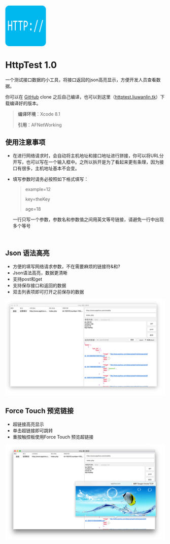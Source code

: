 ![httptest](AppIcon128x128.png)

# HttpTest  1.0

一个测试接口数据的小工具，将接口返回的json高亮显示，方便开发人员查看数据。

你可以在 [GitHub](https://github.com/bluesky335/BSKHttpTest)  clone 之后自己编译，也可以到这里（[httptest.liuwanlin.tk](http://httptest.liuwanlin.tk/)）下载编译好的版本。



> **编译环境**：Xcode 8.1
>
> **引用**：AFNetWorking
>



## 使用注意事项

- 在进行网络请求时，会自动将主机地址和接口地址进行拼接，你可以将URL分开写，也可以写在一个输入框中。之所以拆开是为了看起来更有条理，因为接口有很多，主机地址基本不会变。

- 填写参数时请务必按照如下格式填写：

  > example=12
  >
  > key=theKey
  >
  > age=18

  一行只写一个参数，参数名和参数值之间用英文等号链接，请避免一行中出现多个等号


   

  ​



## Json 语法高亮

- 方便的填写网络请求参数，不在需要麻烦的链接符&和?
- Json语法高亮，数据更清晰
- 支持post和get
- 支持保存接口和返回的数据
- 双击列表项即可打开之前保存的数据

![json语法高亮](app1.jpg)



## Force Touch 预览链接

- 超链接高亮显示
- 单击超链接即可跳转
- 重按触控板使用Force Touch 预览超链接

![Force Touch](app2.jpg)